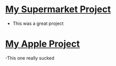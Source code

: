 # [My Supermarket Project](Supermarket_Sales_EDA.md)
- This was a great project
# [My Apple Project](Supermarket_Sales_EDA.md)
-This one really sucked
